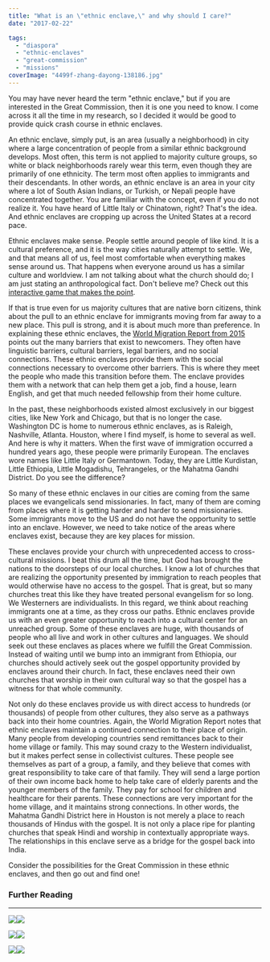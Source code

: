 ```yaml
---
title: "What is an \"ethnic enclave,\" and why should I care?"
date: "2017-02-22"

tags: 
  - "diaspora"
  - "ethnic-enclaves"
  - "great-commission"
  - "missions"
coverImage: "4499f-zhang-dayong-138186.jpg"
---
```


You may have never heard the term "ethnic enclave," but if you are interested in the Great Commission, then it is one you need to know. I come across it all the time in my research, so I decided it would be good to provide quick crash course in ethnic enclaves.

An ethnic enclave, simply put, is an area (usually a neighborhood) in city where a large concentration of people from a similar ethnic background develops. Most often, this term is not applied to majority culture groups, so white or black neighborhoods rarely wear this term, even though they are primarily of one ethnicity. The term most often applies to immigrants and their descendants. In other words, an ethnic enclave is an area in your city where a lot of South Asian Indians, or Turkish, or Nepali people have concentrated together. You are familiar with the concept, even if you do not realize it. You have heard of Little Italy or Chinatown, right? That's the idea. And ethnic enclaves are cropping up across the United States at a record pace.

Ethnic enclaves make sense. People settle around people of like kind. It is a cultural preference, and it is the way cities naturally attempt to settle. We, and that means all of us, feel most comfortable when everything makes sense around us. That happens when everyone around us has a similar culture and worldview. I am not talking about what the church should do; I am just stating an anthropological fact. Don't believe me? Check out this [interactive game that makes the point](http://blog.keelancook.com/2015/09/heres-a-fun-way-to-understand-people-group-communities.html).

If that is true even for us majority cultures that are native born citizens, think about the pull to an ethnic enclave for immigrants moving from far away to a new place. This pull is strong, and it is about much more than preference. In explaining these ethnic enclaves, the [World Migration Report from 2015](http://www.iom.int/world-migration-report-2015) points out the many barriers that exist to newcomers. They often have linguistic barriers, cultural barriers, legal barriers, and no social connections. These ethnic enclaves provide them with the social connections necessary to overcome other barriers. This is where they meet the people who made this transition before them. The enclave provides them with a network that can help them get a job, find a house, learn English, and get that much needed fellowship from their home culture.

In the past, these neighborhoods existed almost exclusively in our biggest cities, like New York and Chicago, but that is no longer the case. Washington DC is home to numerous ethnic enclaves, as is Raleigh, Nashville, Atlanta. Houston, where I find myself, is home to several as well. And here is why it matters. When the first wave of immigration occurred a hundred years ago, these people were primarily European. The enclaves wore names like Little Italy or Germantown. Today, they are Little Kurdistan, Little Ethiopia, Little Mogadishu, Tehrangeles, or the Mahatma Gandhi District. Do you see the difference?

So many of these ethnic enclaves in our cities are coming from the same places we evangelicals send missionaries. In fact, many of them are coming from places where it is getting harder and harder to send missionaries. Some immigrants move to the US and do not have the opportunity to settle into an enclave. However, we need to take notice of the areas where enclaves exist, because they are key places for mission.

These enclaves provide your church with unprecedented access to cross-cultural missions. I beat this drum all the time, but God has brought the nations to the doorsteps of our local churches. I know a lot of churches that are realizing the opportunity presented by immigration to reach peoples that would otherwise have no access to the gospel. That is great, but so many churches treat this like they have treated personal evangelism for so long. We Westerners are individualists. In this regard, we think about reaching immigrants one at a time, as they cross our paths. Ethnic enclaves provide us with an even greater opportunity to reach into a cultural center for an unreached group. Some of these enclaves are huge, with thousands of people who all live and work in other cultures and languages. We should seek out these enclaves as places where we fulfill the Great Commission. Instead of waiting until we bump into an immigrant from Ethiopia, our churches should actively seek out the gospel opportunity provided by enclaves around their church. In fact, these enclaves need their own churches that worship in their own cultural way so that the gospel has a witness for that whole community.

Not only do these enclaves provide us with direct access to hundreds (or thousands) of people from other cultures, they also serve as a pathways back into their home countries. Again, the World Migration Report notes that ethnic enclaves maintain a continued connection to their place of origin. Many people from developing countries send remittances back to their home village or family. This may sound crazy to the Western individualist, but it makes perfect sense in collectivist cultures. These people see themselves as part of a group, a family, and they believe that comes with great responsibility to take care of that family. They will send a large portion of their own income back home to help take care of elderly parents and the younger members of the family. They pay for school for children and healthcare for their parents. These connections are very important for the home village, and it maintains strong connections. In other words, the Mahatma Gandhi District here in Houston is not merely a place to reach thousands of Hindus with the gospel. It is not only a place ripe for planting churches that speak Hindi and worship in contextually appropriate ways. The relationships in this enclave serve as a bridge for the gospel back into India.

Consider the possibilities for the Great Commission in these ethnic enclaves, and then go out and find one!

### Further Reading

* * *

[![](//ws-na.amazon-adsystem.com/widgets/q?_encoding=UTF8&ASIN=B00B96GXM8&Format=_SL250_&ID=AsinImage&MarketPlace=US&ServiceVersion=20070822&WS=1&tag=keelancook-20&language=en_US)](https://www.amazon.com/Tradecraft-Church-Mission-Larry-McCrary-ebook/dp/B00B96GXM8/ref=as_li_ss_il?keywords=tradecraft&qid=1585331889&sr=8-4&linkCode=li3&tag=keelancook-20&linkId=b7dca1fb8a8832af9edf0403ee396d0a&language=en_US)![](https://ir-na.amazon-adsystem.com/e/ir?t=keelancook-20&language=en_US&l=li3&o=1&a=B00B96GXM8)

[![](//ws-na.amazon-adsystem.com/widgets/q?_encoding=UTF8&ASIN=0878080457&Format=_SL250_&ID=AsinImage&MarketPlace=US&ServiceVersion=20070822&WS=1&tag=keelancook-20&language=en_US)](https://www.amazon.com/Diaspora-Missiology-EMS-Reflections-Scattered/dp/0878080457/ref=as_li_ss_il?keywords=diaspora+missions&qid=1585331971&sr=8-3&linkCode=li3&tag=keelancook-20&linkId=9f2643d05267a10256cc59152b8fc481&language=en_US)![](https://ir-na.amazon-adsystem.com/e/ir?t=keelancook-20&language=en_US&l=li3&o=1&a=0878080457)

[![](//ws-na.amazon-adsystem.com/widgets/q?_encoding=UTF8&ASIN=0830857583&Format=_SL250_&ID=AsinImage&MarketPlace=US&ServiceVersion=20070822&WS=1&tag=keelancook-20&language=en_US)](https://www.amazon.com/Strangers-Next-Door-Immigration-Migration/dp/0830857583/ref=as_li_ss_il?_encoding=UTF8&qid=1586805376&sr=8-1&linkCode=li3&tag=keelancook-20&linkId=a69adcc90c9e80879a734a10b4c93068&language=en_US)![](https://ir-na.amazon-adsystem.com/e/ir?t=keelancook-20&language=en_US&l=li3&o=1&a=0830857583)
